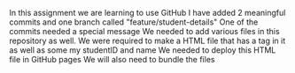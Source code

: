 In this assignment we are learning to use GitHub
I have added 2 meaningful commits and one branch called "feature/student-details"
One of the commits needed a special message
We needed to add various files in this repository as well.
We were required to make a HTML file that has a tag in it as well as some my studentID and name
We needed to deploy this HTML file in GitHub pages
We will also need to bundle the files
